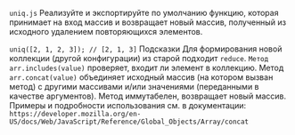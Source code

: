 `uniq.js`
Реализуйте и экспортируйте по умолчанию функцию, которая принимает на вход массив и возвращает новый массив, полученный из исходного удалением повторяющихся элементов.

`uniq([2, 1, 2, 3]); // [2, 1, 3]`
Подсказки
Для формирования новой коллекции (другой конфигурации) из старой подходит `reduce`.
`Метод arr.includes(value)` проверяет, входит ли элемент в коллекцию.
Метод `arr.concat(value)` объединяет исходный массив (на котором вызван метод) с другими массивами и/или значениями (переданными в качестве аргументов). Метод иммутабелен, возвращает новый массив. Примеры и подробности использования см. в документации: `https://developer.mozilla.org/en-US/docs/Web/JavaScript/Reference/Global_Objects/Array/concat`